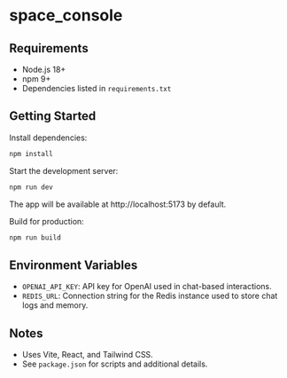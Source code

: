 # space_console

## Requirements
- Node.js 18+
- npm 9+
- Dependencies listed in `requirements.txt`

## Getting Started

Install dependencies:
```bash
npm install
```

Start the development server:
```bash
npm run dev
```
The app will be available at http://localhost:5173 by default.

Build for production:
```bash
npm run build
```

## Environment Variables
- `OPENAI_API_KEY`: API key for OpenAI used in chat-based interactions.
- `REDIS_URL`: Connection string for the Redis instance used to store chat logs and memory.

## Notes
- Uses Vite, React, and Tailwind CSS.
- See `package.json` for scripts and additional details.
